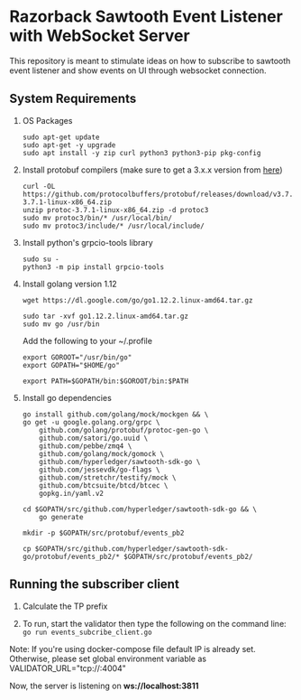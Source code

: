 # Razorback Sawtooth Event Listener with WebSocket Server

This repository is meant to stimulate ideas on how to subscribe to sawtooth event listener and show events on UI through websocket connection.

## System Requirements
1. OS Packages
    ```
    sudo apt-get update
    sudo apt-get -y upgrade
    sudo apt install -y zip curl python3 python3-pip pkg-config
    ```

2. Install protobuf compilers (make sure to get a 3.x.x version from [here](https://github.com/protocolbuffers/protobuf/releases))
    ```
    curl -OL https://github.com/protocolbuffers/protobuf/releases/download/v3.7.1/protoc-3.7.1-linux-x86_64.zip
    unzip protoc-3.7.1-linux-x86_64.zip -d protoc3
    sudo mv protoc3/bin/* /usr/local/bin/
    sudo mv protoc3/include/* /usr/local/include/
    ```

3. Install python's grpcio-tools library
    ```
    sudo su - 
    python3 -m pip install grpcio-tools
    ```

4. Install golang version 1.12
    ```
    wget https://dl.google.com/go/go1.12.2.linux-amd64.tar.gz

    sudo tar -xvf go1.12.2.linux-amd64.tar.gz
    sudo mv go /usr/bin
    ```

    Add the following to your ~/.profile
    ```
    export GOROOT="/usr/bin/go"
    export GOPATH="$HOME/go"

    export PATH=$GOPATH/bin:$GOROOT/bin:$PATH
    ```

5. Install go dependencies
    ```
    go install github.com/golang/mock/mockgen && \
    go get -u google.golang.org/grpc \
        github.com/golang/protobuf/protoc-gen-go \
        github.com/satori/go.uuid \
        github.com/pebbe/zmq4 \
        github.com/golang/mock/gomock \
        github.com/hyperledger/sawtooth-sdk-go \
        github.com/jessevdk/go-flags \
        github.com/stretchr/testify/mock \
        github.com/btcsuite/btcd/btcec \
        gopkg.in/yaml.v2

    cd $GOPATH/src/github.com/hyperledger/sawtooth-sdk-go && \
        go generate

    mkdir -p $GOPATH/src/protobuf/events_pb2

    cp $GOPATH/src/github.com/hyperledger/sawtooth-sdk-go/protobuf/events_pb2/* $GOPATH/src/protobuf/events_pb2/

    ```

## Running the subscriber client

1. Calculate the TP prefix

2. To run, start the validator then type the following on the command line:<br>
	```go run events_subcribe_client.go ```

Note: If you're using docker-compose file default IP is already set.<br>
Otherwise, please set global environment variable as
VALIDATOR_URL="tcp://<VALIDATOR-IP>:4004"

Now, the server is listening on <b>ws://localhost:3811</b>
